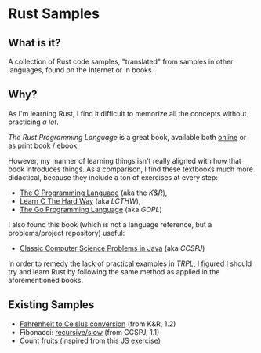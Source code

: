 # Rust Samples

## What is it?

A collection of Rust code samples, "translated" from samples in other languages, found on the Internet or in books.

## Why?

As I'm learning Rust, I find it difficult to memorize all the concepts without practicing _a lot_.

_The Rust Programming Language_ is a great book, available both [online](https://doc.rust-lang.org/book/) or as [print book / ebook](https://nostarch.com/Rust2018).

However, my manner of learning things isn't really aligned with how that book introduces things. As a comparison, I find these textbooks much more didactical, because they include a ton of exercises at every step:

* [The C Programming Language](https://www.pearson.com/store/p/c-programming-language/P100001672033/9780131103627) (aka the _K&R_),
* [Learn C The Hard Way](https://learncodethehardway.org/c/) (aka _LCTHW_),
* [The Go Programming Language](https://www.gopl.io/) (aka _GOPL_)

I also found this book (which is not a language reference, but a problems/project repository) useful:

* [Classic Computer Science Problems in Java](https://www.manning.com/books/classic-computer-science-problems-in-java) (aka _CCSPJ_)

In order to remedy the lack of practical examples in _TRPL_, I figured I should try and learn Rust by following the same method as applied in the aforementioned books.

## Existing Samples

* [Fahrenheit to Celsius conversion](https://github.com/bhubr/rust-samples/blob/main/fahrenheit/fahrenheit.rs) (from K&R, 1.2)
* Fibonacci: [recursive/slow](https://github.com/bhubr/rust-samples/blob/main/fibonacci/fibonacci.rs) (from CCSPJ, 1.1)
* [Count fruits](https://github.com/bhubr/rust-samples/blob/main/count-fruits/count-fruits.rs) (inspired from [this JS exercise](https://github.com/WildCodeSchool/suite01/blob/master/basics/ex10.js))